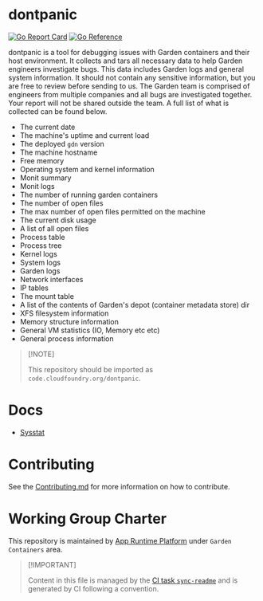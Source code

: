 # dontpanic

[![Go Report
Card](https://goreportcard.com/badge/code.cloudfoundry.org/dontpanic)](https://goreportcard.com/report/code.cloudfoundry.org/gorouter)
[![Go
Reference](https://pkg.go.dev/badge/code.cloudfoundry.org/dontpanic.svg)](https://pkg.go.dev/code.cloudfoundry.org/gorouter)

dontpanic is a tool for debugging issues with Garden containers and
their host environment. It collects and tars all necessary data to help
Garden engineers investigate bugs. This data includes Garden logs and
general system information. It should not contain any sensitive
information, but you are free to review before sending to us. The Garden
team is comprised of engineers from multiple companies and all bugs are
investigated together. Your report will not be shared outside the team.
A full list of what is collected can be found below.

-   The current date
-   The machine's uptime and current load
-   The deployed `gdn` version
-   The machine hostname
-   Free memory
-   Operating system and kernel information
-   Monit summary
-   Monit logs
-   The number of running garden containers
-   The number of open files
-   The max number of open files permitted on the machine
-   The current disk usage
-   A list of all open files
-   Process table
-   Process tree
-   Kernel logs
-   System logs
-   Garden logs
-   Network interfaces
-   IP tables
-   The mount table
-   A list of the contents of Garden's depot (container metadata store)
    dir
-   XFS filesystem information
-   Memory structure information
-   General VM statistics (IO, Memory etc etc)
-   General process information

> \[!NOTE\]
>
> This repository should be imported as
> `code.cloudfoundry.org/dontpanic`.

# Docs

-   [Sysstat](./docs/01-sys-stat.md)

# Contributing

See the [Contributing.md](./.github/CONTRIBUTING.md) for more
information on how to contribute.

# Working Group Charter

This repository is maintained by [App Runtime
Platform](https://github.com/cloudfoundry/community/blob/main/toc/working-groups/app-runtime-platform.md)
under `Garden Containers` area.

> \[!IMPORTANT\]
>
> Content in this file is managed by the [CI task
> `sync-readme`](https://github.com/cloudfoundry/wg-app-platform-runtime-ci/blob/main/shared/tasks/sync-readme/metadata.yml)
> and is generated by CI following a convention.
